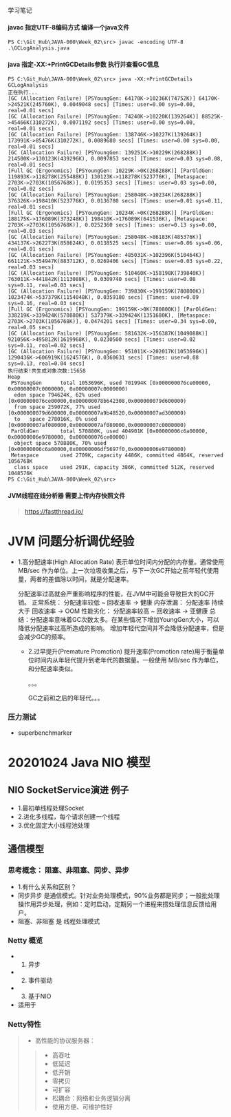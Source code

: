 学习笔记

#### javac 指定UTF-8编码方式 编译一个java文件 ####
`PS C:\Git_Hub\JAVA-000\Week_02\src> javac -encoding UTF-8 .\GCLogAnalysis.java`

#### java 指定-XX:+PrintGCDetails参数 执行并查看GC信息 ####
```
PS C:\Git_Hub\JAVA-000\Week_02\src> java -XX:+PrintGCDetails GCLogAnalysis
正在执行...
[GC (Allocation Failure) [PSYoungGen: 64170K->10236K(74752K)] 64170K->24521K(245760K), 0.0049048 secs] [Times: user=0.00 sys=0.00, real=0.01 secs]
[GC (Allocation Failure) [PSYoungGen: 74240K->10220K(139264K)] 88525K->45466K(310272K), 0.0071192 secs] [Times: user=0.00 sys=0.00, real=0.01 secs]
[GC (Allocation Failure) [PSYoungGen: 138746K->10227K(139264K)] 173991K->85476K(310272K), 0.0089680 secs] [Times: user=0.00 sys=0.00, real=0.01 secs]
[GC (Allocation Failure) [PSYoungGen: 139251K->10229K(268288K)] 214500K->130123K(439296K), 0.0097853 secs] [Times: user=0.03 sys=0.08, real=0.01 secs]
[Full GC (Ergonomics) [PSYoungGen: 10229K->0K(268288K)] [ParOldGen: 119893K->118278K(255488K)] 130123K->118278K(523776K), [Metaspace: 2703K->2703K(1056768K)], 0.0195353 secs] [Times: user=0.03 sys=0.00, real=0.02 secs]
[GC (Allocation Failure) [PSYoungGen: 258048K->10234K(268288K)] 376326K->198410K(523776K), 0.0136780 secs] [Times: user=0.01 sys=0.11, real=0.01 secs]
[Full GC (Ergonomics) [PSYoungGen: 10234K->0K(268288K)] [ParOldGen: 188175K->176089K(373248K)] 198410K->176089K(641536K), [Metaspace: 2703K->2703K(1056768K)], 0.0252360 secs] [Times: user=0.13 sys=0.00, real=0.03 secs]
[GC (Allocation Failure) [PSYoungGen: 258048K->86183K(485376K)] 434137K->262273K(858624K), 0.0138525 secs] [Times: user=0.06 sys=0.06, real=0.01 secs]
[GC (Allocation Failure) [PSYoungGen: 485031K->102396K(510464K)] 661121K->354947K(883712K), 0.0269406 secs] [Times: user=0.03 sys=0.22, real=0.03 secs]
[GC (Allocation Failure) [PSYoungGen: 510460K->158198K(739840K)] 763011K->441842K(1113088K), 0.0309740 secs] [Times: user=0.08 sys=0.11, real=0.03 secs]
[GC (Allocation Failure) [PSYoungGen: 739830K->199159K(780800K)] 1023474K->537379K(1154048K), 0.0359180 secs] [Times: user=0.09 sys=0.16, real=0.03 secs]
[Full GC (Ergonomics) [PSYoungGen: 199159K->0K(780800K)] [ParOldGen: 338219K->339424K(570880K)] 537379K->339424K(1351680K), [Metaspace: 2703K->2703K(1056768K)], 0.0474201 secs] [Times: user=0.34 sys=0.00, real=0.05 secs]
[GC (Allocation Failure) [PSYoungGen: 581632K->156387K(1049088K)] 921056K->495812K(1619968K), 0.0230500 secs] [Times: user=0.02 sys=0.11, real=0.02 secs]
[GC (Allocation Failure) [PSYoungGen: 951011K->202017K(1053696K)] 1290436K->606919K(1624576K), 0.0360631 secs] [Times: user=0.08 sys=0.13, real=0.04 secs]
执行结束!共生成对象次数:15658
Heap
 PSYoungGen      total 1053696K, used 701994K [0x000000076ce00000, 0x00000007c0000000, 0x00000007c0000000)
  eden space 794624K, 62% used [0x000000076ce00000,0x000000078b642308,0x000000079d600000)
  from space 259072K, 77% used [0x000000079d600000,0x00000007a9b48520,0x00000007ad300000)
  to   space 278016K, 0% used [0x00000007af080000,0x00000007af080000,0x00000007c0000000)
 ParOldGen       total 570880K, used 404901K [0x00000006c6a00000, 0x00000006e9780000, 0x000000076ce00000)
  object space 570880K, 70% used [0x00000006c6a00000,0x00000006df5697f0,0x00000006e9780000)
 Metaspace       used 2709K, capacity 4486K, committed 4864K, reserved 1056768K
  class space    used 291K, capacity 386K, committed 512K, reserved 1048576K
PS C:\Git_Hub\JAVA-000\Week_02\src>
```

#### JVM线程在线分析器 需要上传内存快照文件 ####
> https://fastthread.io/

# JVM 问题分析调优经验 #
- 1.高分配速率(High Allocation Rate)
  表示单位时间内分配的内存量。通常使用 MB/sec 作为单位。上一次垃圾收集之后，与下一次GC开始之前年轻代使用量，两者的差值除以时间，就是分配速率。

  分配速率过高就会严重影响程序的性能，在JVM中可能会导致巨大的GC开销。
  正常系统： 分配速率较低 ~ 回收速率 -> 健康
  内存泄漏： 分配速率 持续大于 回收速率 -> OOM
  性能劣化： 分配速率较高 ~ 回收速率 -> 亚健康
  总结：分配速率意味着GC次数太多。在某些情况下增加YoungGen大小，可以降低分配速率过高所造成的影响。
  增加年轻代空间并不会降低分配速率，但是会减少GC的频率。

  - 2.过早提升(Premature Promotion)
    提升速率(Promotion rate)用于衡量单位时间内从年轻代提升到老年代的数据量。一般使用 MB/sec 作为单位，和分配速率类似。

    。。。

    GC之前和之后的年轻代。。。

### 压力测试 ###
- superbenchmarker

# 20201024 Java NIO 模型 #
## NIO SocketService演进 例子  ##
- 1.最初单线程处理Socket
- 2.进化多线程，每个请求创建一个线程
- 3.优化固定大小线程池处理

## 通信模型 ##
### 思考概念： 阻塞、非阻塞、同步、异步 ###
- 1.有什么关系和区别？
- 同步异步 是通信模式。针对业务处理模式，90%业务都是同步；一般批处理操作用异步处理，例如：定时启动，定期另一个进程来捞处理信息反馈给用户。
- 阻塞、非阻塞 是 线程处理模式

### Netty 概览 ###
- 1. 异步
- 2. 事件驱动
- 3. 基于NIO
- 适用于

### Netty特性 ###
> - 高性能的协议服务器：
>> * 高吞吐
>> * 低延迟
>> * 低开销
>> * 零拷贝
>> * 可扩容
>> * 松耦合：网络和业务逻辑分离
>> * 使用方便、可维护性好
